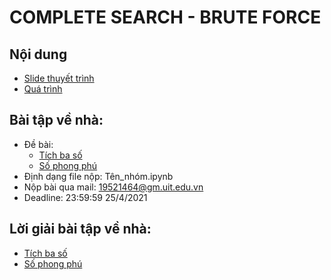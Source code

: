 # COMPLETE SEARCH - BRUTE FORCE

## Nội dung
  - [Slide thuyết trình](https://github.com/trong-khanh-1109/CS112.L21.KHCL/blob/6e06892c6212c0f560dbe69ec52b84611670e79b/Project%20-%20Brute%20force/Complete-Search-Brute-Force.pdf)
  - [Quá trình](https://github.com/trong-khanh-1109/CS112.L21.KHCL/blob/fccee3a427418585e68707980809f1afdf736b06/Project%20-%20Brute%20force/Tong_hop_buoi_hoc.txt)

## Bài tập về nhà: 
- Đề bài:
  + [Tích ba số](https://github.com/trong-khanh-1109/CS112.L21.KHCL/blob/214872853516fc59368292c1ab5cfcedaf91751e/Project%20-%20Brute%20force/Tich_3_so.png)
  + [Số phong phú](https://github.com/trong-khanh-1109/CS112.L21.KHCL/blob/214872853516fc59368292c1ab5cfcedaf91751e/Project%20-%20Brute%20force/So_phong_phu.png)
- Định dạng file nộp: Tên_nhóm.ipynb
- Nộp bài qua mail: 19521464@gm.uit.edu.vn
- Deadline: 23:59:59 25/4/2021

## Lời giải bài tập về nhà:
- [Tích ba số](https://github.com/trong-khanh-1109/CS112.L21.KHCL/blob/fccee3a427418585e68707980809f1afdf736b06/Project%20-%20Brute%20force/Tich_3_so.py)
- [Số phong phú](https://github.com/trong-khanh-1109/CS112.L21.KHCL/blob/fccee3a427418585e68707980809f1afdf736b06/Project%20-%20Brute%20force/So_phong_phu.py)
